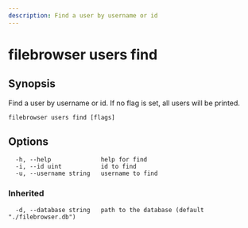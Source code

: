 ```yaml
---
description: Find a user by username or id
---
```


# filebrowser users find

## Synopsis

Find a user by username or id. If no flag is set, all users will be printed.

```text
filebrowser users find [flags]
```

## Options

```text
  -h, --help              help for find
  -i, --id uint           id to find
  -u, --username string   username to find
```

### Inherited

```text
  -d, --database string   path to the database (default "./filebrowser.db")
```

